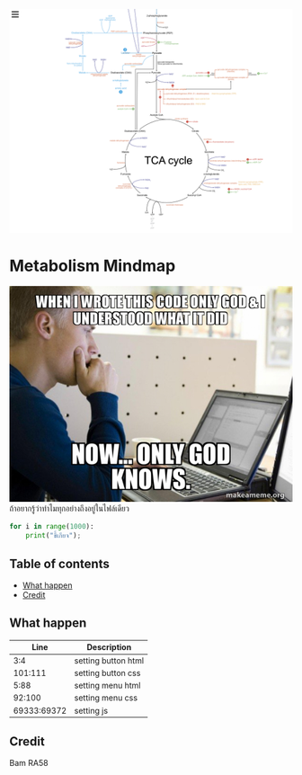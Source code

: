 ![preview](res/preview.png)
# Metabolism Mindmap
![meme](res/when-i-wrote-a49411.jpg)
ถ้าอยากรู้ว่าทำไมทุกอย่างถึงอยู่ในไฟล์เดียว
```python
for i in range(1000):
	print("ขี้เกียจ");
```
## Table of contents
- [What happen](#what-happen)
- [Credit](#credit)

## What happen
|Line|Description|
|---|---|
|3:4|setting button html|
|101:111|setting button css|
|5:88|setting menu html|
|92:100|setting menu css|
|69333:69372|setting js|

## Credit
Bam RA58

